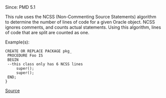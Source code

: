Since: PMD 5.1

This rule uses the NCSS (Non-Commenting Source Statements) algorithm to determine the number of lines
of code for a given Oracle object. NCSS ignores comments, and counts actual statements. Using this algorithm,
lines of code that are split are counted as one.

Example(s):
```
CREATE OR REPLACE PACKAGE pkg_
 PROCEDURE Foo IS
 BEGIN
 --this class only has 6 NCSS lines
     super();
     super();
 END;
}
```

[Source](https://pmd.github.io/pmd-5.6.1/pmd-plsql/rules/plsql/codesize.html#NcssObjectCount)
